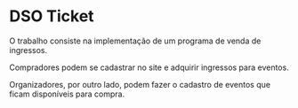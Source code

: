 # DSO Ticket

O trabalho consiste na implementação de um programa de venda de ingressos.

Compradores podem se cadastrar no site e adquirir ingressos para eventos.

Organizadores, por outro lado, podem fazer o cadastro de eventos que ficam disponíveis para compra.


